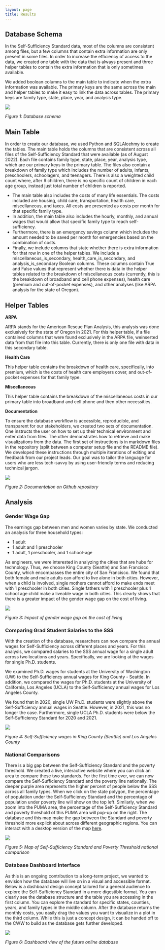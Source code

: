 ```yaml
---
layout: page
title: Results
---
```


## Database Schema

In the Self-Sufficiency Standard data, most of the columns are consistent among files, but a few columns that contain extra information are only present in some files. In order to increase the efficiency of access to the data, we created one table with the data that is always present and three helper tables to contain the extra information that is only sometimes available.

We added boolean columns to the main table to indicate when the extra information was available. The primary keys are the same across the main and helper tables to make it easy to link the data across tables. The primary keys are family type, state, place, year, and analysis type. 

<img src="{{ site.url }}{{ site.baseurl }}/assets/img/database-simplified.png">

*Figure 1: Database schema*


## Main Table
In order to create our database, we used Python and SQLAlcehmy to create the tables. The main table holds the columns that are consistent across all files of the Self-Sufficiency Standard that were available (as of August 2022). Each file contains family type, state, place, year, analysis type, which are our primary keys in the primary table. The files also contain a breakdown of family type which includes the number of adults, infants, preschoolers, schoolagers, and teenagers. There is also a weighted child count where, after 6 children, there is no specific count of children in each age group, instead just  total number of children is reported.

* The main table also includes the costs of many life essentials. The costs included are housing, child care, transportation, health care, miscellaneous, and taxes. All costs are presented as costs per month for that specific family type.
* In addition, the main table also includes the hourly, monthly, and annual wages that would allow that specific family type to reach self-sufficiency.
* Furthermore, there is an emergency savings column which includes the amount needed to be saved per month for emergencies based on the combination of costs.
* Finally, we include columns that state whether there is extra information for that row in one of the helper tables. We include a miscellaneous_is_secondary, health_care_is_secondary, and analysis_is_secondary Boolean columns. These columns contain True and False values that represent whether there is data in the helper tables related to the breakdown of miscellaneous costs (currently, this is the breakdown of broadband and cell phone expenses), health care (premium and out-of-pocket expenses), and other analyses (like ARPA analysis for the state of Oregon).
 

## Helper Tables
**ARPA**

ARPA stands for the American Rescue Plan Analysis, this analysis was done exclusively for the state of Oregon in 2021. For this helper table, if a file contained columns that were found exclusively in the ARPA file, weinserted data from that file into this table. Currently, there is only one file with data in this secondary table.

**Health Care**

This helper table contains the breakdown of health care, specifically, into premium, which is the costs of health care employers cover, and out-of-pocket expenses for that family type.

**Miscellaneous**

This helper table contains the breakdown of the miscellaneous costs in our primary table into broadband and cell phone and then other necessities.

**Documentation**

To ensure the database workflow is accessible, reproducible, and transparent for our stakeholders, we created two sets of documentation. One instructs the user on how to set up their technical environment and enter data from files. The other demonstrates how to retrieve and make visualizations from the data. The first set of instructions is in markdown files in the repository (split between a computer setup file and the  README file). We developed these instructions through multiple iterations of editing and feedback from our project leads. Our goal was to tailor the language for users who are less tech-savvy by using user-friendly terms and reducing technical jargon.

<img src="{{ site.url }}{{ site.baseurl }}/assets/img/Documentation.png">

*Figure 2: Documentation on Github repository*

	
## Analysis

### Gender Wage Gap
The earnings gap between men and women varies by state. We conducted an analysis for three household types: 
* 1 adult
* 1 adult and 1 preschooler
* 1 adult, 1 preschooler, and 1 school-age

As engineers, we were interested in analyzing the cities that are hubs for technology. Thus, we choose King County (Seattle) and San Francisco County, which encompasses the entire city of San Francisco. We found that both female and male adults can afford to live alone in both cities. However, when a child is involved, single mothers cannot afford to make ends meet with 1 preschooler in both cities. Single fathers with 1 preschooler plus 1 school age child make a liveable wage in both cities. This clearly shows that there is a greater impact of the gender wage gap on the cost of living.

<img src="{{ site.url }}{{ site.baseurl }}/assets/img/gender-comp.png">

*Figure 3: Impact of gender wage gap on the cost of living*


### Comparing Grad Student Salaries to the SSS
With the creation of the database, researchers can now compare the annual wages for Self-Sufficiency across different places and years. For this analysis, we compared salaries to the SSS annual wage for a single adult across two locations and years. Specifically, we are looking at the wages for single Ph.D. students.

We examined Ph.D. wages for students at the University of Washington (UW) to the Self-Sufficiency annual wages for King County - Seattle. In addition, we compared the wages for Ph.D. students at the University of California, Los Angeles (UCLA) to the Self-Sufficiency annual wages for Los Angeles County. 

We found that in 2020, single UW Ph.D. students were slightly above the Self-Sufficiency annual wages in Seattle. However, in 2021, this was no longer the case. Furthermore, single UCLA Ph.D. students were below the Self-Sufficiency Standard for 2020 and 2021. 

<img src="{{ site.url }}{{ site.baseurl }}/assets/img/grad-students.png">

*Figure 4: Self-Sufficiency wages in King County (Seattle) and Los Angeles County*


### National Comparisons
There is a big gap between the Self-Sufficiency Standard and the poverty threshold. We created a live, interactive website where you can click an area to compare these two standards. For the first time ever, we can now compare the Self-Sufficiency Standard and the poverty line nationally. The deeper purple area represents the higher percent of people below the SSS across all family types. When we click on the state polygon, the percentage of population under the Self-Sufficiency Standard and the percentage of population under poverty line will show on the top left. Similarly, when we zoom into the PUMA area, the percentage of the Self-Sufficiency Standard and poverty threshold of this PUMA area will pop-up on the right. The database and this map make the gap between the Standard and poverty threshold more explicit about across different geographic regions. You can interact with a desktop version of the map [here](https://chengren.shinyapps.io/sss_dssg/).

<img src="{{ site.url }}{{ site.baseurl }}/assets/img/national-comparisons.png">

*Figure 5: Map of Self-Sufficiency Standard and Poverty Threshold national comparison*


### Database Dashboard Interface
As this is an ongoing contribution to a long-term project, we wanted to envision how the database will live on in a visual and accessible format. Below is a dashboard design concept tailored for a general audience to explore the Self-Sufficiency Standard in a more digestible format. You can clearly see the database structure and the table you are accessing in the first column. You can explore the standard for specific states, counties, years, and family types in the middle column. After the database returns the monthly costs, you easily drag the values you want to visualize in a plot in the third column. While this is just a concept design, it can be handed off to the CWW to build as the database gets further developed.

<img src="{{ site.url }}{{ site.baseurl }}/assets/img/Database.png">

*Figure 6: Dashboard view of the future online database*




	



